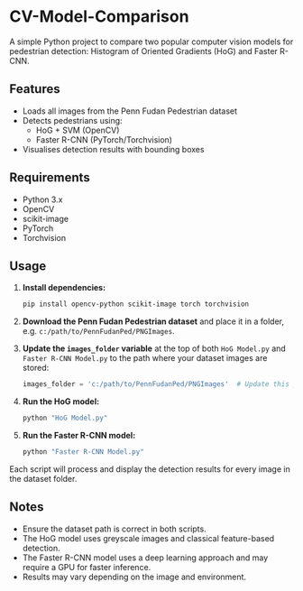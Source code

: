 # CV-Model-Comparison

A simple Python project to compare two popular computer vision models for pedestrian detection: Histogram of Oriented Gradients (HoG) and Faster R-CNN.

## Features

- Loads all images from the Penn Fudan Pedestrian dataset
- Detects pedestrians using:
  - HoG + SVM (OpenCV)
  - Faster R-CNN (PyTorch/Torchvision)
- Visualises detection results with bounding boxes

## Requirements

- Python 3.x
- OpenCV
- scikit-image
- PyTorch
- Torchvision

## Usage

1. **Install dependencies:**

    ```sh
    pip install opencv-python scikit-image torch torchvision
    ```

2. **Download the Penn Fudan Pedestrian dataset** and place it in a folder, e.g. `c:/path/to/PennFudanPed/PNGImages`.

3. **Update the `images_folder` variable** at the top of both `HoG Model.py` and `Faster R-CNN Model.py` to the path where your dataset images are stored:

    ```python
    images_folder = 'c:/path/to/PennFudanPed/PNGImages'  # Update this path as needed
    ```

4. **Run the HoG model:**

    ```sh
    python "HoG Model.py"
    ```

5. **Run the Faster R-CNN model:**

    ```sh
    python "Faster R-CNN Model.py"
    ```

Each script will process and display the detection results for every image in the dataset folder.

## Notes

- Ensure the dataset path is correct in both scripts.
- The HoG model uses greyscale images and classical feature-based detection.
- The Faster R-CNN model uses a deep learning approach and may require a GPU for faster inference.
- Results may vary depending on the image and environment.
